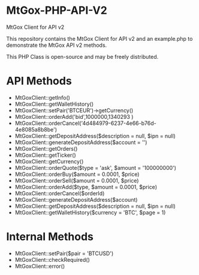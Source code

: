 MtGox-PHP-API-V2
================

MtGox Client for API v2

This repository contains the MtGox Client for API v2
and an example.php to demonstrate the MtGox API v2 methods.

This PHP Class is open-source and may be freely distributed.

API Methods
================
* MtGoxClient::getInfo()
* MtGoxClient::getWalletHistory()
* MtGoxClient::setPair('BTCEUR')->getCurrency()
* MtGoxClient::orderAdd('bid',1000000,1340293 )
* MtGoxClient::orderCancel('4d484979-6237-4e66-b76d-4e8085a8b8be')
* MtGoxClient::getDepositAddress($description = null, $ipn = null)
* MtGoxClient::generateDepositAddress($account = '')
* MtGoxClient::getOrders()
* MtGoxClient::getTicker()
* MtGoxClient::getCurrency()
* MtGoxClient::orderQuote($type = 'ask', $amount = '100000000')
* MtGoxClient::orderBuy($amount = 0.0001, $price)
* MtGoxClient::orderSell($amount = 0.0001, $price)
* MtGoxClient::orderAdd($type, $amount = 0.0001, $price)
* MtGoxClient::orderCancel($orderId)
* MtGoxClient::generateDepositAddress($account)
* MtGoxClient::getDepositAddress($description = null, $ipn = null)
* MtGoxClient::getWalletHistory($currency = 'BTC', $page = 1)

Internal Methods
================
* MtGoxClient::setPair($pair = 'BTCUSD')
* MtGoxClient::checkRequired()
* MtGoxClient::error()